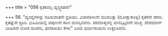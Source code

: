 +++
title = "056 ಕೃತಕವಲ್ಲ ದ್ವನ್ದ್ವಸಹನೇ"

+++
56. "ದ್ವಂದ್ವಗಳನ್ನು ಸಹಿಸುವಾತನೇ ವ್ರತಿಯು. ವಿಚಾರಶೀಲನೇ ಮುಮುಕ್ಷು (ಮೋಕ್ಷಾಕಾಂಕ್ಷಿ) ಕೃತಕನೇ ಶಠನು. ಕೃತಘ್ನನೇ ಕ್ರೂರಿ. ಭೂಮಿಯಲ್ಲಿ ಜಿಪುಣನೇ ಕಠಿಣ ಮನಸ್ಸಿನವನು. ಪರಮಾತ್ಮನಲ್ಲಿ ಮನಸ್ಸಿಟ್ಟವನೇ ಮುಕ್ತ. ವೇದಮಾರ್ಗ ಬಾಹಿರನೇ ಲೋಕ ದೂರನು, ಫಣಿಪತಿಯೇ ಕೇಳು" ಎಂದು ಧರ್ಮರಾಯನು ಉತ್ತರಿಸಿದನು.
